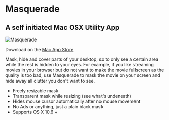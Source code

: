 # Masquerade
## A self initiated Mac OSX Utility App

![Masquerade](http://www.riccardolardi.com/tmp/masquerade/logo_180.png)

Download on the [Mac App Store](https://itunes.apple.com/ch/app/masquerade/id907165103?mt=12)

Mask, hide and cover parts of your desktop, so to only see a certain area while the rest is hidden to your eyes. For example, if you like streaming movies in your browser but do not want to make the movie fullscreen as the quality is too bad, use Masquerade to mask the movie on your screen and hide away all clutter you don't want to see.

- Freely resizable mask
- Transparent mask while resizing (see what's undeneath)
- Hides mouse cursor automatically after no mouse movement
- No Ads or anything, just a plain black mask
- Supports OS X 10.6 +
